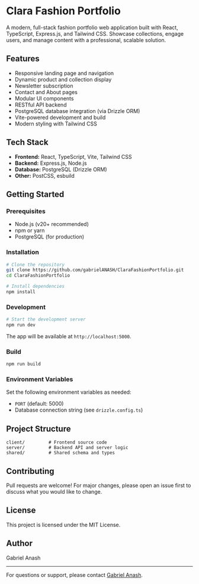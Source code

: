 # Clara Fashion Portfolio

A modern, full-stack fashion portfolio web application built with React, TypeScript, Express.js, and Tailwind CSS. Showcase collections, engage users, and manage content with a professional, scalable solution.

## Features
- Responsive landing page and navigation
- Dynamic product and collection display
- Newsletter subscription
- Contact and About pages
- Modular UI components
- RESTful API backend
- PostgreSQL database integration (via Drizzle ORM)
- Vite-powered development and build
- Modern styling with Tailwind CSS

## Tech Stack
- **Frontend:** React, TypeScript, Vite, Tailwind CSS
- **Backend:** Express.js, Node.js
- **Database:** PostgreSQL (Drizzle ORM)
- **Other:** PostCSS, esbuild

## Getting Started

### Prerequisites
- Node.js (v20+ recommended)
- npm or yarn
- PostgreSQL (for production)

### Installation
```bash
# Clone the repository
git clone https://github.com/gabrielANASH/ClaraFashionPortfolio.git
cd ClaraFashionPortfolio

# Install dependencies
npm install
```

### Development
```bash
# Start the development server
npm run dev
```
The app will be available at `http://localhost:5000`.

### Build
```bash
npm run build
```

### Environment Variables
Set the following environment variables as needed:
- `PORT` (default: 5000)
- Database connection string (see `drizzle.config.ts`)

## Project Structure
```
client/         # Frontend source code
server/         # Backend API and server logic
shared/         # Shared schema and types
```

## Contributing
Pull requests are welcome! For major changes, please open an issue first to discuss what you would like to change.

## License
This project is licensed under the MIT License.

## Author
Gabriel Anash

---

For questions or support, please contact [Gabriel Anash](mailto:your-email@example.com).

